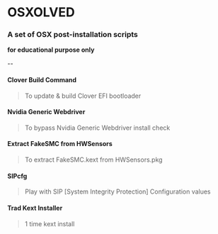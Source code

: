 # OSXOLVED
### A set of OSX post-installation scripts
__for educational purpose only__

--

#### Clover Build Command

> To update & build Clover EFI bootloader

#### Nvidia Generic Webdriver

> To bypass Nvidia Generic Webdriver install check

#### Extract FakeSMC from HWSensors

> To extract FakeSMC.kext from HWSensors.pkg

#### SIPcfg

> Play with SIP [System Integrity Protection] Configuration values

#### Trad Kext Installer

> 1 time kext install